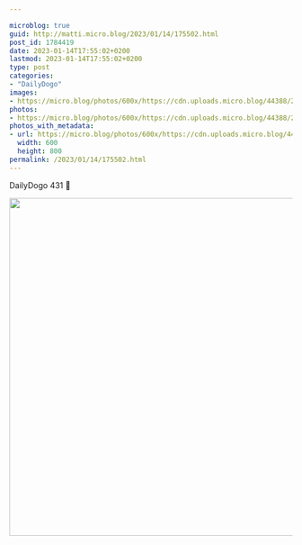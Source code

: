 ```yaml
---

microblog: true
guid: http://matti.micro.blog/2023/01/14/175502.html
post_id: 1784419
date: 2023-01-14T17:55:02+0200
lastmod: 2023-01-14T17:55:02+0200
type: post
categories:
- "DailyDogo"
images:
- https://micro.blog/photos/600x/https://cdn.uploads.micro.blog/44388/2023/3ade6a450c.jpg
photos:
- https://micro.blog/photos/600x/https://cdn.uploads.micro.blog/44388/2023/3ade6a450c.jpg
photos_with_metadata:
- url: https://micro.blog/photos/600x/https://cdn.uploads.micro.blog/44388/2023/3ade6a450c.jpg
  width: 600
  height: 800
permalink: /2023/01/14/175502.html
---
```

DailyDogo 431 🐶

<img src="https://micro.blog/photos/600x/https://blog.martin-haehnel.de/uploads/2023/3ade6a450c.jpg" width="600" alt="" />
